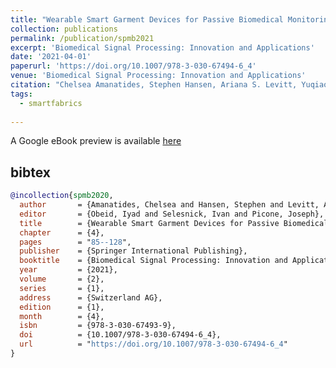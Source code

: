```yaml
---
title: "Wearable Smart Garment Devices for Passive Biomedical Monitoring"
collection: publications
permalink: /publication/spmb2021
excerpt: 'Biomedical Signal Processing: Innovation and Applications'
date: '2021-04-01'
paperurl: 'https://doi.org/10.1007/978-3-030-67494-6_4'
venue: 'Biomedical Signal Processing: Innovation and Applications'
citation: "Chelsea Amanatides, Stephen Hansen, Ariana S. Levitt, Yuqiao Liu, Patrick O-Neill, Damiano Patron, Robert Ross, Daniel Schwartz, Jesse Stover, Md Abu Saleh Tajin, Genevieve Dion, Adam K. Fontecchio, Vasil Pano, William M. Mongan, and Kapil R. Dandekar.  Wearable Smart Garment Devices for Passive Biomedical Monitoring.  In Biomedical Signal Processing: Innovation and Applications. Iyad Obeid, Ivan Selesnick, and Joseph Picone, eds, Springer: April, 2021, pp. 85-128 (10.1007/978-3-030-67494-6)."
tags: 
  - smartfabrics
  
---
```


A Google eBook preview is available [here](https://www.google.com/books/edition/Biomedical_Signal_Processing/SAcpEAAAQBAJ?hl=en&gbpv=1&dq=Wearable+Smart+Garment+Devices+for+Passive+Biomedical+Monitoring&pg=PA85&printsec=frontcover)

## bibtex
```bibtex
@incollection{spmb2020,
  author       = {Amanatides, Chelsea and Hansen, Stephen and Levitt, Ariana S. and Liu, Yuqiao and O-Neill, Patrick and Patron, Damiano and Ross, Robert and Schwartz, Daniel and Stover, Jesse and Tain, Md Abu Saleh and Dion, Genevieve and Fontecchio, Adam K. and Pano, Vasil and Mongan, William M. and Dandekar, Kapil R.},
  editor       = {Obeid, Iyad and Selesnick, Ivan and Picone, Joseph},  
  title        = {Wearable Smart Garment Devices for Passive Biomedical Monitoring},
  chapter      = {4},
  pages        = "85--128",
  publisher    = {Springer International Publishing},
  booktitle    = {Biomedical Signal Processing: Innovation and Applications},
  year         = {2021},
  volume       = {2},
  series       = {1},
  address      = {Switzerland AG},
  edition      = {1},
  month        = {4},
  isbn         = {978-3-030-67493-9},
  doi          = {10.1007/978-3-030-67494-6_4},
  url          = "https://doi.org/10.1007/978-3-030-67494-6_4"
}
```
